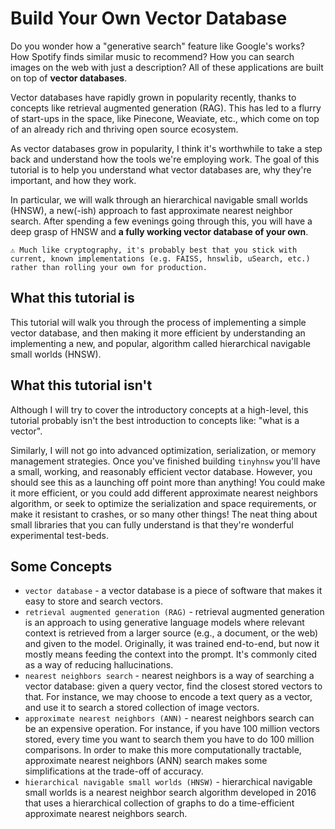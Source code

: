 # Build Your Own Vector Database

Do you wonder how a "generative search" feature like Google's works?
How Spotify finds similar music to recommend?
How you can search images on the web with just a description?
All of these applications are built on top of **vector databases**.

Vector databases have rapidly grown in popularity recently, thanks to concepts like retrieval augmented generation (RAG).
This has led to a flurry of start-ups in the space, like Pinecone, Weaviate, etc., which come on top of an already rich and thriving open source ecosystem.

As vector databases grow in popularity, I think it's worthwhile to take a step back and understand how the tools we're employing work.
The goal of this tutorial is to help you understand what vector databases are, why they're important, and how they work.

In particular, we will walk through an hierarchical navigable small worlds (HNSW), a new(-ish) approach to fast approximate nearest neighbor search.
After spending a few evenings going through this, you will have a deep grasp of HNSW and **a fully working vector database of your own**.

```
⚠️ Much like cryptography, it's probably best that you stick with current, known implementations (e.g. FAISS, hnswlib, uSearch, etc.) rather than rolling your own for production.
```

## What this tutorial is

This tutorial will walk you through the process of implementing a simple vector database, and then making it more efficient by understanding an implementing a new, and popular, algorithm called hierarchical navigable small worlds (HNSW).

## What this tutorial isn't

Although I will try to cover the introductory concepts at a high-level, this tutorial probably isn't the best introduction to concepts like: "what is a vector".

Similarly, I will not go into advanced optimization, serialization, or memory management strategies.
Once you've finished building `tinyhnsw` you'll have a small, working, and reasonably efficient vector database.
However, you should see this as a launching off point more than anything!
You could make it more efficient, or you could add different approximate nearest neighbors algorithm, or seek to optimize the serialization and space requirements, or make it resistant to crashes, or so many other things!
The neat thing about small libraries that you can fully understand is that they're wonderful experimental test-beds.

## Some Concepts

- `vector database` - a vector database is a piece of software that makes it easy to store and search vectors.
- `retrieval augmented generation (RAG)` - retrieval augmented generation is an approach to using generative language models where relevant context is retrieved from a larger source (e.g., a document, or the web) and given to the model. Originally, it was trained end-to-end, but now it mostly means feeding the context into the prompt. It's commonly cited as a way of reducing hallucinations.
- `nearest neighbors search` - nearest neighbors is a way of searching a vector database: given a query vector, find the closest stored vectors to that. For instance, we may choose to encode a text query as a vector, and use it to search a stored collection of image vectors.
- `approximate nearest neighbors (ANN)` - nearest neighbors search can be an expensive operation. For instance, if you have 100 million vectors stored, every time you want to search them you have to do 100 million comparisons. In order to make this more computationally tractable, approximate nearest neighbors (ANN) search makes some simplifications at the trade-off of accuracy.
- `hierarchical navigable small worlds (HNSW)` - hierarchical navigable small worlds is a nearest neighbor search algorithm developed in 2016 that uses a hierarchical collection of graphs to do a time-efficient approximate nearest neighbors search.
